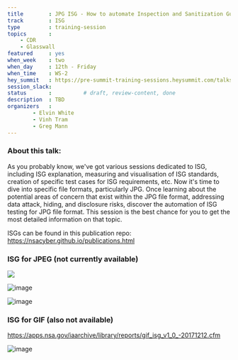 ```yaml
---
title        : JPG ISG - How to automate Inspection and Sanitization Guidance testing
track        : ISG
type         : training-session
topics       :
    - CDR
    - Glasswall
featured     : yes
when_week    : two
when_day     : 12th - Friday
when_time    : WS-2
hey_summit   : https://pre-summit-training-sessions.heysummit.com/talks/jpg-isg-how-to-automate-inspection-and-sanitization-guidance-testing-2pm-bst/
session_slack:
status       :          # draft, review-content, done
description  : TBD
organizers   : 
        - Elvin White
        - Vinh Tram
        - Greg Mann
---
```



### About this talk:

As you probably know, we've got various sessions dedicated to ISG, including ISG explanation, measuring and visualisation of ISG standards, creation of specific test cases for ISG requirements, etc. Now it's time to dive into specific file formats, particularly JPG. Once learning about the potential areas of concern that exist within the JPG file format, addressing data attack, hiding, and disclosure risks, discover the automation of ISG testing for JPG file format. This session is the best chance for you to get the most detailed information on that topic. 

ISGs can be found in this publication repo:
https://nsacyber.github.io/publications.html  

### ISG for JPEG (not currently available)

![](https://apps.nsa.gov/iaarchive/library/reports/jpeg_2000_inspection_and_sanitization_guidance_v1_4_4-20171206.cfm)

![image](https://user-images.githubusercontent.com/656739/83861390-73148600-a718-11ea-8c34-730862d88354.png)


![image](https://user-images.githubusercontent.com/656739/83861283-4bbdb900-a718-11ea-9abe-190d059d896c.png)

### ISG for GIF (also not available)

https://apps.nsa.gov/iaarchive/library/reports/gif_isg_v1_0_-20171212.cfm


![image](https://user-images.githubusercontent.com/656739/83861837-0483f800-a719-11ea-94a1-07cbc3079fa1.png)


